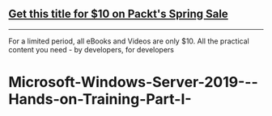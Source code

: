 ## [Get this title for $10 on Packt's Spring Sale](https://www.packt.com/V16811?utm_source=github&utm_medium=packt-github-repo&utm_campaign=spring_10_dollar_2022)
-----
For a limited period, all eBooks and Videos are only $10. All the practical content you need \- by developers, for developers

# Microsoft-Windows-Server-2019---Hands-on-Training-Part-I-